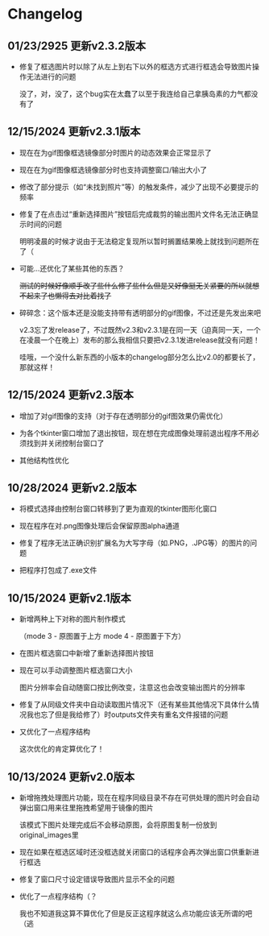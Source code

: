 # Changelog

## 01/23/2925 更新v2.3.2版本

* 修复了框选图片时以除了从左上到右下以外的框选方式进行框选会导致图片操作无法进行的问题

  没了，对，没了，这个bug实在太蠢了以至于我连给自己拿胰岛素的力气都没有了

## 12/15/2024 更新v2.3.1版本

* 现在在为gif图像框选镜像部分时图片的动态效果会正常显示了

* 现在在为gif图像框选镜像部分时也支持调整窗口/输出大小了

* 修改了部分提示（如“未找到照片”等）的触发条件，减少了出现不必要提示的频率

* 修复了在点击过“重新选择图片”按钮后完成裁剪的输出图片文件名无法正确显示时间的问题

  明明凌晨的时候才说由于无法稳定复现所以暂时搁置结果晚上就找到问题所在了（

* 可能...还优化了某些其他的东西？

  ~~测试的时候好像顺手改了些什么修了些什么但是又好像挺无关紧要的所以就想不起来了也懒得去对比着找了~~

* 碎碎念：这个版本还是没能支持带有透明部分的gif图像，不过还是先发出来吧

  v2.3忘了发release了，不过既然v2.3和v2.3.1是在同一天（迫真同一天，一个在凌晨一个在晚上）发布的那么我相信只要把v2.3.1发进release就没有问题！

  哇哦，一个没什么新东西的小版本的changelog部分怎么比v2.0的都要长了，那就这样！

## 12/15/2024 更新v2.3版本

* 增加了对gif图像的支持（对于存在透明部分的gif图效果仍需优化）

* 为各个tkinter窗口增加了退出按钮，现在想在完成图像处理前退出程序不用必须找到并关闭控制台窗口了

* 其他结构性优化

## 10/28/2024 更新v2.2版本

* 将模式选择由控制台窗口转移到了更为直观的tkinter图形化窗口

* 现在程序在对.png图像处理后会保留原图alpha通道

* 修复了程序无法正确识别扩展名为大写字母（如.PNG，.JPG等）的图片的问题

* 把程序打包成了.exe文件

## 10/15/2024 更新v2.1版本

* 新增两种上下对称的图片制作模式

  （mode 3 - 原图置于上方 mode 4 - 原图置于下方）

* 在图片框选窗口中新增了重新选择图片按钮

* 现在可以手动调整图片框选窗口大小

  图片分辨率会自动随窗口按比例改变，注意这也会改变输出图片的分辨率

* 修复了从同级文件夹中自动读取图片情况下（还有某些其他情况下具体什么情况我也忘了但是我给修了）时outputs文件夹有重名文件报错的问题

* 又优化了一点程序结构

  这次优化的肯定算优化了！

## 10/13/2024 更新v2.0版本

* 新增拖拽处理图片功能，现在在程序同级目录不存在可供处理的图片时会自动弹出窗口用来往里拖拽希望用于镜像的图片

   该模式下图片处理完成后不会移动原图，会将原图复制一份放到original_images里
 
* 现在如果在框选区域时还没框选就关闭窗口的话程序会再次弹出窗口供重新进行框选

* 修复了窗口尺寸设定错误导致图片显示不全的问题

* 优化了一点程序结构（？

   我也不知道我这算不算优化了但是反正这程序就这么点功能应该无所谓的吧（逃
